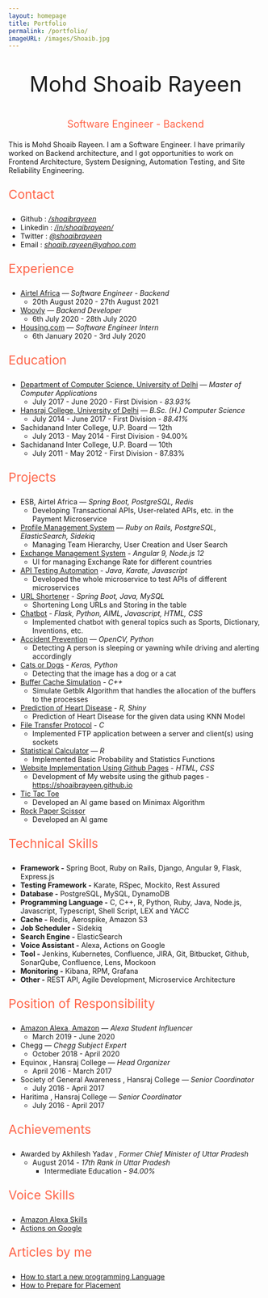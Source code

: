 ```yaml
---
layout: homepage
title: Portfolio
permalink: /portfolio/
imageURL: /images/Shoaib.jpg
---
```


<p style="text-align: center; font-size: 3em">
Mohd Shoaib Rayeen
</p>
<p style="text-align: center; color: #FF6347; font-size: 1.4em">
Software Engineer - Backend
</p>

This is Mohd Shoaib Rayeen. I am a Software Engineer. I have primarily worked on Backend architecture, and I got opportunities to work on Frontend Architecture, System Designing, Automation Testing, and Site Reliability Engineering.

<p style="text-align: left; color: #FF6347; font-size: 1.75em">
  Contact
</p>

- Github : _[/shoaibrayeen](https://github.com/shoaibrayeen)_
- Linkedin : _[/in/shoaibrayeen/](https://www.linkedin.com/in/shoaibrayeen/)_
- Twitter : _[@shoaibrayeen](https://twitter.com/Shoaibrayeen)_
- Email : _<shoaib.rayeen@yahoo.com>_

<p style="text-align: left; color: #FF6347; font-size: 1.75em">
  Experience
</p>

- [Airtel Africa](https://airtel.africa) — _Software Engineer - Backend_
  - 20th August 2020 - 27th August 2021
- [Woovly](https://www.woovly.com/) — _Backend Developer_
  - 6th July 2020 - 28th July 2020
- [Housing.com](https://housing.com/) — _Software Engineer Intern_
  - 6th January 2020 - 3rd July 2020

<p style="text-align: left; color: #FF6347; font-size: 1.75em">
  Education 
</p>

- [Department of Computer Science, University of Delhi](http://cs.du.ac.in/) — _Master of Computer Applications_
  - July 2017 - June 2020 - First Division - _83.93%_
- [Hansraj College, University of Delhi](https://www.hansrajcollege.ac.in) — _B.Sc. (H.) Computer Science_
  - July 2014 - June 2017 - First Division - _88.41%_
- Sachidanand Inter College, U.P. Board — 12th
  - July 2013 - May 2014 - First Division - 94.00%
- Sachidanand Inter College, U.P. Board — 10th
  - July 2011 - May 2012 - First Division - 87.83%
  
<p style="text-align: left; color: #FF6347; font-size: 1.75em">
  Projects 
</p>

- ESB, Airtel Africa — _Spring Boot, PostgreSQL, Redis_
  - Developing Transactional APIs, User-related APIs, etc. in the Payment  Microservice
- [Profile Management System](https://github.com/shoaibrayeen/Profile-Management-System) —  _Ruby on Rails, PostgreSQL, ElasticSearch, Sidekiq_
  - Managing Team Hierarchy, User Creation and User Search
- [Exchange Management System](https://github.com/shoaibrayeen/Exchange-Management-System) - _Angular 9, Node.js 12_
  - UI for managing Exchange Rate for different countries
- [API Testing Automation](https://github.com/shoaibrayeen/API-Testing-Automation) - _Java, Karate, Javascript_
  - Developed the whole microservice to test APIs of different microservices
- [URL Shortener](https://github.com/shoaibrayeen/Url-Shortener) - _Spring Boot, Java, MySQL_
  - Shortening Long URLs and Storing in the table
- [Chatbot](https://github.com/shoaibrayeen/Chatbot) - _Flask, Python, AIML, Javascript, HTML, CSS_
  - Implemented chatbot with general topics such as Sports, Dictionary, Inventions, etc.
- [Accident Prevention](https://github.com/shoaibrayeen/Accident-Prevention) — _OpenCV, Python_
  - Detecting A person is sleeping or yawning while driving and alerting accordingly
- [Cats or Dogs](https://github.com/shoaibrayeen/Course-Work/tree/master/Neural%20Network/Cats%20or%20Dogs) - _Keras, Python_
  - Detecting that the image has a dog or a cat
- [Buffer Cache Simulation](https://github.com/shoaibrayeen/Buffer-Cache-Simulation) - _C++_
  - Simulate Getblk Algorithm that handles the allocation of the buffers to the processes
- [Prediction of Heart Disease](https://github.com/shoaibrayeen/Heart-Disease-Predictor) - _R, Shiny_
  - Prediction of Heart Disease for the given data using KNN Model
- [File Transfer Protocol](https://github.com/shoaibrayeen/File-Transfer-Protocol) - _C_
  - Implemented FTP application between a server and client(s) using sockets
- [Statistical Calculator](https://github.com/shoaibrayeen/R) — _R_
  - Implemented Basic Probability and Statistics Functions
- [Website Implementation Using Github Pages](https://shoaibrayeen.github.io) - _HTML, CSS_
  - Development of My website using the github pages - https://shoaibrayeen.github.io
- [Tic Tac Toe](https://shoaibrayeen.github.io/Course-Work/Artificial%20Intelligence/2%20Player%20Game/Tic%20Toc%20Toe/index.html)
  - Developed an AI game based on Minimax Algorithm
- [Rock Paper Scissor](https://shoaibrayeen.github.io/Course-Work/Artificial%20Intelligence/2%20Player%20Game/Rock%20Paper%20Scissor/index.html)
  - Developed an AI game
  
<p style="text-align: left; color: #FF6347; font-size: 1.75em">
  Technical Skills 
</p>

- **Framework -** Spring Boot, Ruby on Rails, Django, Angular 9, Flask, Express.js
- **Testing Framework -** Karate, RSpec, Mockito, Rest Assured
- **Database -** PostgreSQL, MySQL, DynamoDB
- **Programming Language -** C, C++, R, Python, Ruby, Java, Node.js, Javascript, Typescript, Shell Script, LEX and YACC
- **Cache -** Redis, Aerospike, Amazon S3
- **Job Scheduler -** Sidekiq
- **Search Engine -** ElasticSearch
- **Voice Assistant -** Alexa, Actions on Google
- **Tool -** Jenkins, Kubernetes, Confluence, JIRA, Git, Bitbucket, Github, SonarQube, Confluence, Lens, Mockoon
- **Monitoring -** Kibana, RPM, Grafana
- **Other -** REST API, Agile Development, Microservice Architecture

<p style="text-align: left; color: #FF6347; font-size: 1.75em">
  Position of Responsibility
</p>

- [Amazon Alexa, Amazon](https://developer.amazon.com/en-IN/alexa/alexa-student-influencer#alexa-student-influencers) — _Alexa Student Influencer_
  - March 2019 - June 2020
- Chegg — _Chegg Subject Expert_
  - October 2018 - April 2020
- Equinox , Hansraj College — _Head Organizer_
  - April 2016 - March 2017
- Society of General Awareness , Hansraj College — _Senior Coordinator_
  - July 2016 - April 2017
- Haritima , Hansraj College — _Senior Coordinator_
  - July 2016 - April 2017

<p style="text-align: left; color: #FF6347; font-size: 1.75em">
 Achievements
</p>

- Awarded by Akhilesh Yadav , _Former Chief Minister of Uttar Pradesh_
  - August 2014 - _17th Rank in Uttar Pradesh_
    - Intermediate Education - _94.00%_


<p style="text-align: left; color: #FF6347; font-size: 1.75em">
  Voice Skills 
</p>

- [Amazon Alexa Skills](/Amazon_Alexa)
- [Actions on Google](/Actions_on_Google)

<p style="text-align: left; color: #FF6347; font-size: 1.75em">
  Articles by me
</p>

- [How to start a new programming Language](/get-started-with-any-programming-language)
- [How to Prepare for Placement](/placement)
